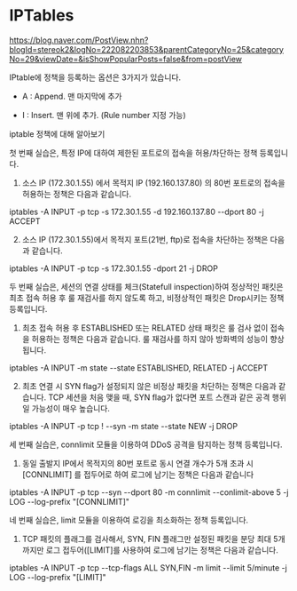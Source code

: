 # IPTables

https://blog.naver.com/PostView.nhn?blogId=stereok2&logNo=222082203853&parentCategoryNo=25&categoryNo=29&viewDate=&isShowPopularPosts=false&from=postView

IPtable에 정책을 등록하는 옵션은 3가지가 있습니다.

- A : Append. 맨 마지막에 추가

- I : Insert. 맨 위에 추가. (Rule number  지정 가능)

iptable 정책에 대해 알아보기

첫 번째 실습은, 특정 IP에 대하여 제한된 포트로의 접속을 허용/차단하는 정책 등록입니다.

1) 소스 IP (172.30.1.55) 에서 목적지 IP (192.160.137.80) 의 80번 포트로의 접속을 허용하는 정책은 다음과 같습니다.

iptables -A INPUT -p tcp -s 172.30.1.55 -d 192.160.137.80 --dport 80 -j ACCEPT

2) 소스 IP (172.30.1.55)에서 목적지 포트(21번, ftp)로 접속을 차단하는 정책은 다음과 같습니다.

iptables -A INPUT -p tcp -s 172.30.1.55 -dport 21 -j DROP

두 번째 실습은, 세션의 연결 상태를 체크(Statefull inspection)하여 정상적인 패킷은 최초 접속 허용 후 룰 재검사를 하지 않도록 하고, 비정상적인 패킷은 Drop시키는 정책 등록입니다.

1) 최초 접속 허용 후 ESTABLISHED 또는 RELATED 상태 패킷은 룰 검사 없이 접속을 허용하는 정책은 다음과 같습니다. 룰 재검사를 하지 않아 방화벽의 성능이 향상됩니다. 

iptables -A INPUT -m state --state ESTABLISHED, RELATED -j ACCEPT

2) 최초 연결 시 SYN flag가 설정되지 않은 비정상 패킷을 차단하는 정책은 다음과 같습니다. TCP 세션을 처음 맺을 때, SYN flag가 없다면 포트 스캔과 같은 공격 행위일 가능성이 매우 높습니다.

iptables -A INPUT -p tcp ! --syn -m state --state NEW -j DROP

세 번째 실습은, connlimit 모듈을 이용하여 DDoS 공격을 탐지하는 정책 등록입니다.

1) 동일 출발지 IP에서 목적지의 80번 포트로 동시 연결 개수가 5개 초과 시 [CONNLIMIT] 를 접두어로 하여 로그에 남기는 정책은 다음과 같습니다

iptables -A INPUT -p tcp --syn --dport 80 -m connlimit --conlimit-above 5 -j LOG --log-prefix "[CONNLIMIT]"

네 번째 실습은, limit 모듈을 이용하여 로깅을 최소화하는 정책 등록입니다.

1) TCP  패킷의 플래그를 검사해서, SYN, FIN 플래그만 설정된 패킷을 분당 최대 5개까지만 로그 접두어([LIMIT]를 사용하여 로그에 남기는 정책은 다음과 같습니다.

iptables -A INPUT -p tcp --tcp-flags ALL SYN,FIN -m limit --limit 5/minute -j LOG --log-prefix "[LIMIT]"



